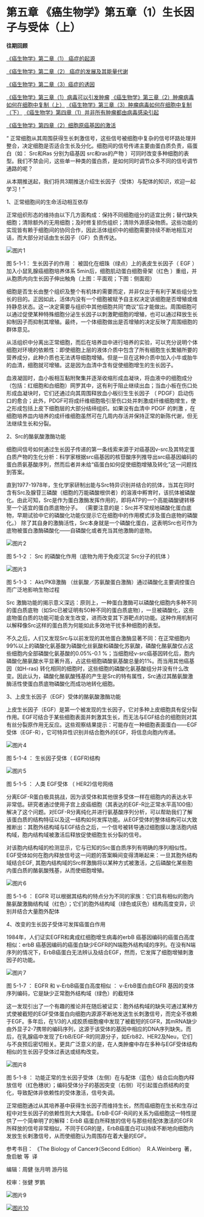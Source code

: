 # 第五章 《癌生物学》第五章（1）生长因子与受体（上）

**往期回顾**
 
[《癌生物学》第二章（1） 癌症的起源](http://mp.weixin.qq.com/s?__biz=Mzg4NjA5Mzg2Mw==&mid=2247484770&idx=1&sn=a5144114b3d342408140b8c9ee234d92&chksm=cf9fa42af8e82d3c26681af84e26b7c6361e1275bfdce2edce2c4a3065871c1ce97f0649d3e4&scene=21#wechat_redirect)
 
[《癌生物学》第二章（2） 癌症的发展及其能量代谢](http://mp.weixin.qq.com/s?__biz=Mzg4NjA5Mzg2Mw==&mid=2247484805&idx=1&sn=e97e67056c1d508092127d0388c2eaf6&chksm=cf9fa4cdf8e82ddbaaabda6a2d17d32ec4ab3b7809b97006c79a707f93e35738a7216ba03b4e&scene=21#wechat_redirect)
 
[《癌生物学》第二章（3）癌症的诱因](http://mp.weixin.qq.com/s?__biz=Mzg4NjA5Mzg2Mw==&mid=2247484881&idx=1&sn=bdc85af93a48af8f3c633cbb3b27384d&chksm=cf9fa499f8e82d8f0991b6902435a029254d873ffdc446bc815fddf909f79ca094ce2729135d&scene=21#wechat_redirect)
 
[《癌生物学》第三章（1）病毒可以引发肿瘤](http://mp.weixin.qq.com/s?__biz=Mzg4NjA5Mzg2Mw==&mid=2247485009&idx=1&sn=bf13fdc034c935e967b24ea8264fae21&chksm=cf9fa719f8e82e0f8dc2a5d07a3040aad5619cccfa12509259840d02b3b7417609c8cc132d3c&scene=21#wechat_redirect)
 [《癌生物学》第三章（2）肿瘤病毒如何在细胞中复制（上）](http://mp.weixin.qq.com/s?__biz=Mzg4NjA5Mzg2Mw==&mid=2247485236&idx=1&sn=38754b14ff13c402137769797c36711b&chksm=cf9fa67cf8e82f6aa90d5232aeabf7b48bbcbc792fc807e0626046ec92f4a341bfd30cd9fd1d&scene=21#wechat_redirect) [《癌生物学》第三章（3）肿瘤病毒如何在细胞中复制（下）](http://mp.weixin.qq.com/s?__biz=Mzg4NjA5Mzg2Mw==&mid=2247485333&idx=1&sn=0748f6670320d8d5796113eb408ba01b&chksm=cf9fa6ddf8e82fcbde1175c3ed490fbcad7db352b2728e7fb0e76b0b2c08683663446d3470d2&scene=21#wechat_redirect) 
[《癌生物学》第四章（1）并非所有肿瘤都由病毒感染引起](http://mp.weixin.qq.com/s?__biz=Mzg4NjA5Mzg2Mw==&mid=2247485497&idx=2&sn=c67ed023b637d16e27bb21037e89edec&chksm=cf9fa971f8e82067c6369e04d6a56afa5c398053f08111a2f46879f990bfee32089bc42ff68b&scene=21#wechat_redirect) 

 
[《癌生物学》第四章（2）细胞原癌基因的激活](http://mp.weixin.qq.com/s?__biz=Mzg4NjA5Mzg2Mw==&mid=2247485625&idx=2&sn=fedd027b1ba76c07ed4d2af0b70069c3&chksm=cf9fa9f1f8e820e75e4bc24e8525b5436213d2ad009187877ca2a5f693573b9f5bb965741fba&scene=21#wechat_redirect) 

 


 
“ 正常细胞从其周围获得生长刺激信号，这些信号被细胞中复杂的信号环路处理并整合，决定细胞是否适合生长及分化。细胞间的信号传递主要由蛋白质负责，癌蛋白（如： Src和Ras 分别为癌基因 src和ras的产物 ）可同时改变多种细胞的表型。我们不禁会问，这些单一种类的蛋白质，是如何同时调节众多不同的信号调节通路的呢？
 
从本期推送起，我们将共3期推送介绍生长因子（受体）与配体的知识，欢迎一起学习！”

1、正常细胞间的生命活动相互依存

正常组织形态的维持由以下几方面构成：保持不同细胞组分的适宜比例；替代缺失细胞；清除额外的无用细胞；及时修复损伤组织；清除外源感染物质。这些功能的实现皆有赖于细胞间的协同合作，因此活体组织中的细胞需要持续不断地相互对话，而大部分对话由生长因子（GF）负责传达。

![图片1](images/img_第五章_1_104_90f98604.jpg)

图 5-1-1： 生长因子的作用 ： 被固化在细珠（绿点）上的表皮生长因子（ EGF ）加入小鼠乳腺癌细胞培养体系 5min后，细胞肌动蛋白细胞骨架（红色 ）重组，并从胞质内向生长因子伸出触角（上图：平面观；下图：侧面观）

细胞是否生长由整个组织及整个有机体的需要而定，并非仅出于有利于某些组分生长的目的。正因如此，活体内没有一个细胞被赋予自主权决定该细胞是否增殖或维持静息状态。这一决定需要与组织中其他细胞共同“商议”后才能做出。周围细胞可以通过促使某种特殊细胞分泌生长因子以刺激靶细胞的增殖，也可以通过释放生长抑制因子而抑制其增殖。最终，一个体细胞做出是否增殖的决定反映了周围细胞的群体意见。

从活组织中分离出正常细胞，而后在培养皿中进行培养的实验，可以充分说明个体细胞对环境的依赖性：即使细胞上层的液体介质中包含了所有细胞生长繁殖所要的营养成分，此种介质也无法诱导细胞增殖。但是一旦在这种介质中加入小牛或胎牛的血清，细胞就可增殖。这是因为血清中含有促使细胞增生的生长因子。

血液凝固时，血小板相互黏附聚集并逐渐收缩形成血凝块，将血液中的细胞成分（包括：红细胞和白细胞）网罗其中，这有利于阻止继续出血；当血小板在伤口处形成血凝块时，它们还通过向其周围释放血小板衍生生长因子 （ PDGF）启动伤口的愈合；此外，PDGF可将成纤维细胞吸引至伤口处并刺激成纤维细胞增生，使之形成包括上皮下细胞层的大部分结缔组织。如果没有血清中 PDGF 的刺激 ，在细胞培养皿内培养的成纤维细胞虽然可在几周内存活并保持正常的新陈代谢，但无法继续生长和分裂。

2、Src的酪氨酸激酶功能

细胞间信号如何通过生长因子传递的第一条线索来源于对癌基因v-src及其特定蛋白质产物的生化分析：科学家根据src癌基因的核苷酸序列推导出src癌基因编码的蛋白质氨基酸序列，然而后者并未给“癌蛋白如何促使细胞增殖及转化”这一问题找到答案。

直到1977-1978年，生化学家研制出能与Src特异识别并结合的抗体，当其在同时含有Src及腺苷三磷酸（细胞的万能磷酸根供者）的溶液中孵育时，该抗体被磷酸化。由此可知，Src是作为蛋白激酶发挥作用的，即将ATP的一个高能磷酸键转移至一个适宜的蛋白质底物分子。 （需要注意的是：Src并不常规地磷酸化蛋白底物，早期试验中它的磷酸化功能仅提示它在细胞中的作用模式涉及蛋白底物的磷酸化。） 除了其自身的激酶活性，Src本身就是一个磷酸化蛋白，这表明Src也可作为底物被蛋白激酶磷酸化——自磷酸化或者充当其他激酶的底物。

![图片2](images/img_第五章_1_100_fc880070.jpg)

图 5-1-2 ： Src 的磷酸化作用（底物为用于免疫沉淀 Src分子的抗体 ）

![图片3](images/img_第五章_1_105_2a8eb9af.jpg)

图 5-1-3 ： Akt/PKB激酶 （丝氨酸／苏氨酸蛋白激酶）通过磷酸化主要调控蛋白而广泛地影响生物过程

Src 激酶功能的揭示意义深远：原则上，一种蛋白激酶可以磷酸化细胞内多种不同的蛋白质底物（如Src已被证明有50种不同的蛋白质底物），一旦被磷酸化，这些底物蛋白质的功能可能会发生改变，进而改变其下游靶点的功能。这种作用机制可以解释像Src这样的蛋白质为何能如此多效地干扰多种细胞的表型。

不久之后，人们又发现Src与以前发现的其他蛋白激酶显著不同：在正常细胞内99%以上的磷酸化氨基酸为磷酸化丝氨酸和磷酸化苏氨酸，磷酸化酪氨酸仅占这些细胞内全部磷酸化氨基酸的0.05%-0.1 %；当细胞经v-src癌基因转化后，胞内磷酸化酪氨酸水平显著升高，占这些细胞磷酸氨基酸总量的1%。而当用其他癌基因（如H-ras) 转化相同的细胞时，这些细胞的磷酸化氨基酸组分并没有什么改变。因此认为，磷酸化酪氨酸残基的产生是Src的特有属性，Src通过其酪氨酸激酶活性使蛋白质底物磷酸化而成功地转化细胞。

3、上皮生长因子（EGF）受体的酪氨酸激酶功能

上皮生长因子（EGF）是第一个被发现的生长因子，它对多种上皮细胞具有促分裂作用。EGF可结合于某些细胞表面并刺激其生长，而无法与EGF结合的细胞则对其有丝分裂原作用无反应。这些观察结果提示：可能存在一种细胞表面蛋白——EGF受体（EGF-R），它可特异性识别并结合胞外的EGF，将信息向胞内传递。

![图片4](images/img_第五章_1_100_df3ab8b4.jpg)

图 5-1-4 ： 生长因子受体（ EGFR)结构

![图片5](images/img_第五章_1_102_6c61c78c.jpg)

图 5-1-5 ： 人类 EGF受体 （ HER2)信号网络

分离EGF-R蛋白极具挑战，因为该受体和其他很多受体一样在细胞内的表达水平非常低。研究者通过使用子宫上皮癌细胞（其表达的EGF-R比正常水平高100倍）解决了这个问题。对EGF-R分离纯化并进行氨基酸序列分析，可以帮助我们了解该蛋白质的结构特征以及这一结构如何发挥功能。从EGF受体的整体结构可以大致推断出：其胞外结构域与EGF结合之后，一个信号被转导通过细胞膜以激活胞内结构域，胞内结构域被激活后释放促使细胞生长分裂的信号。

对该胞内结构域的检测显示，它与已知的Src蛋白质序列有明确的序列相似性。EGF受体如何在胞内释放信号这一问题的答案瞬间变得清晰起来：一旦其胞外结构域结合EGF, 其胞内结构域的Src样激酶将以某种方式被激活，之后磷酸化某些胞内蛋白质的酪氨酸残基，从而使细胞增殖。

![图片6](images/img_第五章_1_100_67771a76.jpg)

图 5-1-6 ： EGFR 可以根据其结构的特点分为不同的家族：它们具有相似的胞内酪氨酸激酶结构域（红色）；它们的胞外结构域（绿色或灰色）结构高度变异，识别并结合大量胞外配体

4、改变的生长因子受体可发挥癌蛋白作用

1984年，人们证实EGFR和禽成红细胞增生病毒的erbB 癌基因编码的癌蛋白高度相似：erbB 癌基因编码的癌蛋白缺少EGFR的N端胞外结构域的序列。在没有N端序列的情况下，ErbB癌蛋白无法辨认及结合EGF，然而，它发挥了细胞增殖刺激因子的功能。

![图片7](images/img_第五章_1_100_f6d17dc7.jpg)

图 5-1-7 ： EGFR 和 v-ErbB癌蛋白高度相似 ： v-ErbB蛋白由EGFR 基因的变体序列编码，它是缺少正常胞外结构域（绿色）的截短体

这一发现引出了一个有趣的推论并在随后被证实：胞外结构域的缺失可通过某种方式使被截短的EGF受体蛋白向细胞内源源不断地发送生长刺激信号，而完全不依赖于EGF。多年后，在1/3的人成胶质细胞瘤中发现了被截短的EGFR，其mRNA缺少由外显子2-7携带的编码序列，这源于该受体的基因中相应的DNA序列缺失。而后，在乳腺癌中发现了ErbB/EGF-R的同源分子，如Erb82、HER2及Neu，它们与不良预后密切相关。更具广泛意义的是，在人类肿瘤中存在多种与EGF受体结构相似的生长因子受体过表达或结构改变。

![图片8](images/img_第五章_1_103_e68fb000.jpg)

图 5-1-8 ： 功能正常的生长因子受体（左侧）在与配体（蓝色）结合后向胞内释放信号（红色穗状）；编码受体分子的基因突变（右侧）可引起蛋白质结构的变化，导致配体非依赖性的受体激活，信号失调。

正常细胞通过从其培养基中获得生长因子而维持生长，然而癌细胞在生长和生存过程中对生长因子的依赖性则大大降低。ErbB-EGF-R间的关系为癌细胞这一特性提供了一个简单明了的解释：ErbB 癌蛋白所释放的信号与那些经配体激活的EGFR所释放的信号非常相似，不同于EGR的是，ErbB癌蛋白可以持续不断地向细胞内发放生长剌激信号，从而使细胞认为周围存在着大量的EGF。

参考书目： 《The Biology of Cancer》（Second Edition）  R.A.Weinberg  著，詹启敏 等  译

编辑：周健 张月明 游丹铭

校审：张健 罗鹏

![图片9](images/img_第五章_1_100_06a77918.jpg)

[![图片10](images/img_第五章_1_101_fb9351ea.jpg)]()